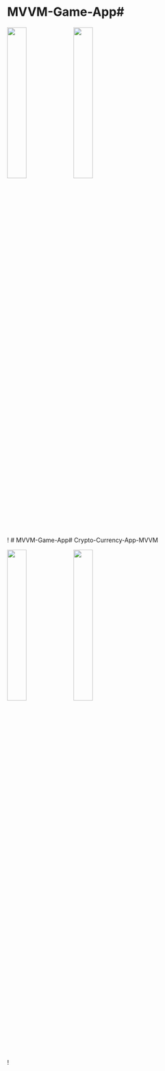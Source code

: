 # MVVM-Game-App# 
<p float="left">
<img src="https://user-images.githubusercontent.com/76806086/235922115-c8f07389-d9e9-473e-8ebf-5108939097a4.png" width="30%" height="30%" />
<img src="https://user-images.githubusercontent.com/76806086/235922136-2fe06f90-0822-471f-8bf3-ebeaad71257b.png" width="30%" height="30%" />
</p>!
# MVVM-Game-App# Crypto-Currency-App-MVVM
<p float="left">
<img src="https://user-images.githubusercontent.com/76806086/235922147-800f68eb-0398-4de4-b2a2-6b53fa1ceefa.png" width="30%" height="30%" />
<img src="https://user-images.githubusercontent.com/76806086/235922150-2b84cba6-3223-4a91-83ea-58191cd50b20.png" width="30%" height="30%" />
</p>!
